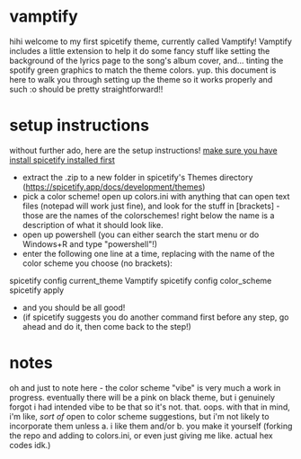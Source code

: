 # vamptify
hihi welcome to my first spicetify theme, currently called Vamptify!
Vamptify includes a little extension to help it do some fancy stuff like setting the background of the lyrics page to the song's album cover, and... tinting the spotify green graphics to match the theme colors. yup.
this document is here to walk you through setting up the theme so it works properly and such :o should be pretty straightforward!!

# setup instructions
without further ado, here are the setup instructions! [make sure you have install spicetify installed first](https://spicetify.app/docs/getting-started#installation)

- extract the .zip to a new folder in spicetify's Themes directory (https://spicetify.app/docs/development/themes)
- pick a color scheme! open up colors.ini with anything that can open text files (notepad will work just fine), and look for the stuff in [brackets] - those are the names of the colorschemes! right below the name is a description of what it should look like.
- open up powershell (you can either search the start menu or do Windows+R and type "powershell"!)
- enter the following one line at a time, replacing <your-color-scheme> with the name of the color scheme you choose (no brackets):

spicetify config current_theme Vamptify
spicetify config color_scheme <your-color-scheme>
spicetify apply

- and you should be all good!
- (if spicetify suggests you do another command first before any step, go ahead and do it, then come back to the step!)

# notes
oh and just to note here - the color scheme "vibe" is very much a work in progress. eventually there will be a pink on black theme, but i genuinely forgot i had intended vibe to be that so it's not. that. oops.
with that in mind, i'm like, *sort of* open to color scheme suggestions, but i'm not likely to incorporate them unless a. i like them and/or b. you make it yourself (forking the repo and adding to colors.ini, or even just giving me like. actual hex codes idk.)